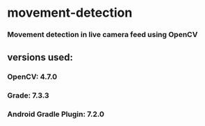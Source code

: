 # movement-detection
### Movement detection in live camera feed using OpenCV

## versions used:
### OpenCV: 4.7.0 
### Grade: 7.3.3
### Android Gradle Plugin: 7.2.0 
